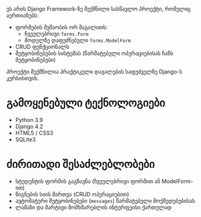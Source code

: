 

ეს არის Django Framework-ზე შექმნილი სასწავლო პროექტი, რომელიც აერთიანებს:
- ფორმების მუშაობის ორ მაგალითს:
  - ჩვეულებრივი `forms.Form`
  - მოდელზე დაფუძნებული `forms.ModelForm`
- CRUD ფუნქციონალს 
- შეტყობინებების სისტემას (წარმატებული ოპერაციებისას ჩანს შეტყობინებები)


პროექტი შექმნილია პრაქტიკული დავალების საფუძველზე Django-ს კურსისთვის.

# გამოყენებული ტექნოლოგიები
- Python 3.9  
- Django 4.2  
- HTML5 / CSS3  
- SQLite3  

# ძირითადი შესაძლებლობები
- სტუდენტის ფორმის გაგზავნა (ჩვეულებრივი ფორმით ან ModelForm-ით)  
- წიგნების სიის მართვა (CRUD ოპერაციებით)  
- ავტომატური შეტყობინებები (`messages`) წარმატებული მოქმედებებისას  
- ლამაზი და მარტივი მომხმარებლის ინტერფეისი ქართულად 
